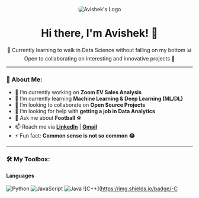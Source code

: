 <div align="center">
  <img src="https://via.placeholder.com/600x200?text=Avishek+Data+Science" alt="Avishek's Logo" style="border-radius: 10px;">
  <h1>Hi there, I'm Avishek! 👋</h1>
  <p>
    🚀 Currently learning to walk in Data Science without falling on my bottom 📊<br>
    Open to collaborating on interesting and innovative projects 🌟
  </p>
  <hr/>
</div>

### 🚀 About Me:
- 🔭 I’m currently working on **Zoom EV Sales Analysis**
- 🌱 I’m currently learning **Machine Learning & Deep Learning (ML/DL)**
- 👯 I’m looking to collaborate on **Open Source Projects**
- 🤔 I’m looking for help with **getting a job in Data Analytics**
- 💬 Ask me about **Football** ⚽
- 📫 Reach me via **[LinkedIn](#)** | **[Gmail](#)**
- ⚡ Fun fact: **Common sense is not so common 😂**

---

### 🛠️ My Toolbox:

#### **Languages**
![Python](https://img.shields.io/badge/-Python-3776AB?logo=python&logoColor=white&style=flat-square) ![JavaScript](https://img.shields.io/badge/-JavaScript-F7DF1E?logo=javascript&logoColor=black&style=flat-square) ![Java](https://img.shields.io/badge/-Java-007396?logo=java&logoColor=white&style=flat-square) ![C++](https://img.shields.io/badge/-C
